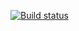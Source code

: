 [![Build status](https://ci.appveyor.com/api/projects/status/8vfdfr9faic7e3e3/branch/main?svg=true)](https://ci.appveyor.com/project/LaychenkovGA/allure/branch/main)
